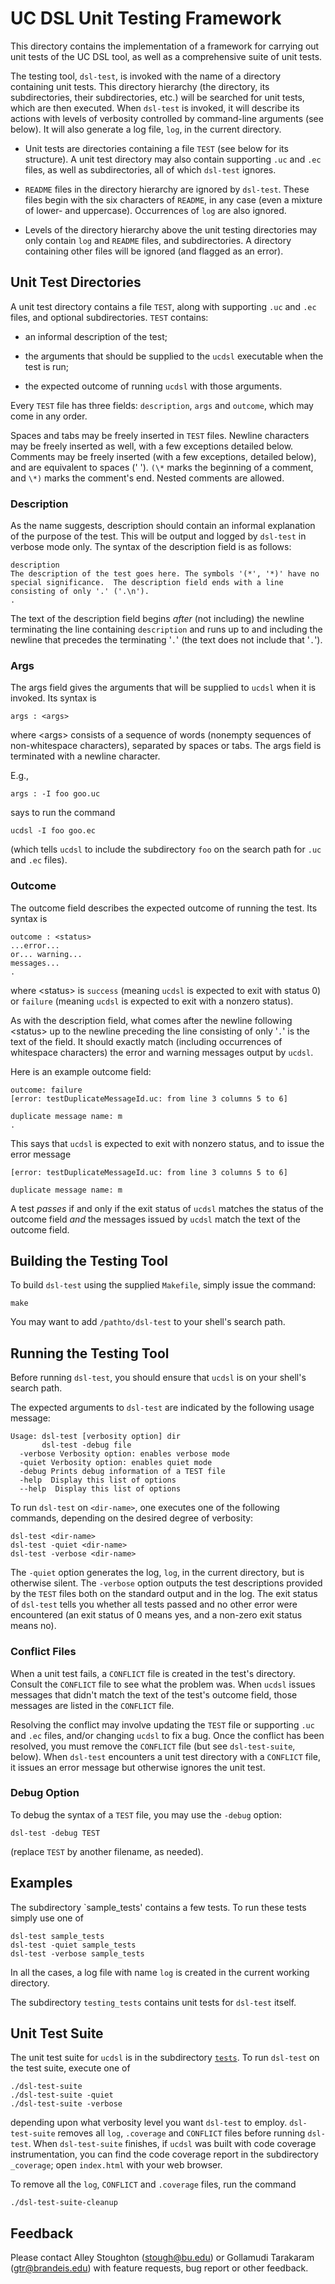 UC DSL Unit Testing Framework
====================================================================

This directory contains the implementation of a framework for carrying
out unit tests of the UC DSL tool, as well as a comprehensive suite of
unit tests.

The testing tool, `dsl-test`, is invoked with the name of a directory
containing unit tests. This directory hierarchy (the directory, its
subdirectories, their subdirectories, etc.) will be searched for unit
tests, which are then executed. When `dsl-test` is invoked, it will
describe its actions with levels of verbosity controlled by
command-line arguments (see below). It will also generate a log file,
`log`, in the current directory.

* Unit tests are directories containing a file `TEST` (see below for
  its structure). A unit test directory may also contain supporting
  `.uc` and `.ec` files, as well as subdirectories, all of which
  `dsl-test` ignores.

* `README` files in the directory hierarchy are ignored by
  `dsl-test`. These files begin with the six characters of `README`,
  in any case (even a mixture of lower- and uppercase). Occurrences of
  `log` are also ignored.

* Levels of the directory hierarchy above the unit testing directories
  may only contain `log` and `README` files, and subdirectories. A
  directory containing other files will be ignored (and flagged as an
  error).

Unit Test Directories
--------------------------------------------------------------------

A unit test directory contains a file `TEST`, along with supporting
`.uc` and `.ec` files, and optional subdirectories. `TEST` contains:

* an informal description of the test;

* the arguments that should be supplied to the `ucdsl` executable when
the test is run;

* the expected outcome of running `ucdsl` with those arguments.

Every `TEST` file has three fields: `description`, `args` and
`outcome`, which may come in any order.

Spaces and tabs may be freely inserted in `TEST` files. Newline
characters may be freely inserted as well, with a few exceptions
detailed below.  Comments may be freely inserted (with a few
exceptions, detailed below), and are equivalent to spaces (' ').
`(\*` marks the beginning of a comment, and `\*)` marks the comment's
end.  Nested comments are allowed.

### Description

As the name suggests, description should contain an informal
explanation of the purpose of the test.  This will be output and
logged by `dsl-test` in verbose mode only.  The syntax of the
description field is as follows:

```
description
The description of the test goes here. The symbols '(*', '*)' have no
special significance.  The description field ends with a line
consisting of only '.' ('.\n').
.
```

The text of the description field begins *after* (not including) the
newline terminating the line containing `description` and runs up to
and including the newline that precedes the terminating '`.`' (the
text does not include that '`.`').

### Args

The args field gives the arguments that will be supplied to `ucdsl`
when it is invoked. Its syntax is

```
args : <args>
```

where &lt;args&gt; consists of a sequence of words (nonempty sequences of
non-whitespace characters), separated by spaces or tabs. The args
field is terminated with a newline character.

E.g.,

```
args : -I foo goo.uc
```

says to run the command


```
ucdsl -I foo goo.ec
```

(which tells `ucdsl` to include the subdirectory `foo` on the
search path for `.uc` and `.ec` files).

### Outcome

The outcome field describes the expected outcome of running
the test. Its syntax is

```
outcome : <status>
...error...
or... warning...
messages...
.
```

where &lt;status&gt; is `success` (meaning `ucdsl` is expected to exit with
status 0) or `failure` (meaning `ucdsl` is expected to exit with a
nonzero status).

As with the description field, what comes after the
newline following &lt;status&gt; up to the newline preceding the line
consisting of only '`.`' is the text of the field. It should exactly
match (including occurrences of whitespace characters) the error and
warning messages output by `ucdsl`.

Here is an example outcome field:

```
outcome: failure
[error: testDuplicateMessageId.uc: from line 3 columns 5 to 6]

duplicate message name: m
.
```

This says that `ucdsl` is expected to exit with nonzero status, and
to issue the error message

```
[error: testDuplicateMessageId.uc: from line 3 columns 5 to 6]

duplicate message name: m
```

A test *passes* if and only if the exit status of `ucdsl` matches
the status of the outcome field *and* the messages issued by
`ucdsl` match the text of the outcome field.


Building the Testing Tool
--------------------------------------------------------------------

To build `dsl-test` using the supplied `Makefile`, simply issue
the command:

```
make
```

You may want to add `/pathto/dsl-test` to your shell's search path.

Running the Testing Tool
--------------------------------------------------------------------

Before running `dsl-test`, you should ensure that `ucdsl` is on your
shell's search path.

The expected arguments to `dsl-test` are indicated by the following
usage message:

```
Usage: dsl-test [verbosity option] dir
       dsl-test -debug file
  -verbose Verbosity option: enables verbose mode
  -quiet Verbosity option: enables quiet mode
  -debug Prints debug information of a TEST file
  -help  Display this list of options
  --help  Display this list of options
```

To run `dsl-test` on `<dir-name>`, one executes one of the following
commands, depending on the desired degree of verbosity:

```
dsl-test <dir-name>
dsl-test -quiet <dir-name>
dsl-test -verbose <dir-name>
```

The `-quiet` option generates the log, `log`, in the current
directory, but is otherwise silent. The `-verbose` option outputs the
test descriptions provided by the `TEST` files both on the standard
output and in the log. The exit status of `dsl-test` tells you whether
all tests passed and no other error were encountered (an exit status
of 0 means yes, and a non-zero exit status means no).

### Conflict Files

When a unit test fails, a `CONFLICT` file is created in the test's
directory. Consult the `CONFLICT` file to see what the problem was.
When `ucdsl` issues messages that didn't match the text of the
test's outcome field, those messages are listed in the `CONFLICT`
file.

Resolving the conflict may involve updating the `TEST` file or
supporting `.uc` and `.ec` files, and/or changing `ucdsl` to fix a
bug. Once the conflict has been resolved, you must remove the
`CONFLICT` file (but see `dsl-test-suite`, below). When `dsl-test`
encounters a unit test directory with a `CONFLICT` file, it issues an
error message but otherwise ignores the unit test.

### Debug Option

To debug the syntax of a `TEST` file, you may use the `-debug`
option:

```
dsl-test -debug TEST
```

(replace `TEST` by another filename, as needed).

Examples
--------------------------------------------------------------------

The subdirectory `sample_tests' contains a few tests. To run these
tests simply use one of

```
dsl-test sample_tests
dsl-test -quiet sample_tests
dsl-test -verbose sample_tests
```

In all the cases, a log file with name `log` is created in the current
working directory.

The subdirectory `testing_tests` contains unit tests for `dsl-test`
itself.

Unit Test Suite
--------------------------------------------------------------------

The unit test suite for `ucdsl` is in the subdirectory [`tests`](tests).
To run `dsl-test` on the test suite, execute one of

```
./dsl-test-suite
./dsl-test-suite -quiet
./dsl-test-suite -verbose
```

depending upon what verbosity level you want `dsl-test` to employ.
`dsl-test-suite` removes all `log`, `.coverage` and `CONFLICT` files
before running `dsl-test`. When `dsl-test-suite` finishes, if `ucdsl`
was built with code coverage instrumentation, you can find the code
coverage report in the subdirectory `_coverage`; open `index.html`
with your web browser.

To remove all the `log`, `CONFLICT` and `.coverage` files, run the
command

```
./dsl-test-suite-cleanup
```

Feedback
--------------------------------------------------------------------

Please contact Alley Stoughton (stough@bu.edu) or Gollamudi Tarakaram
(gtr@brandeis.edu) with feature requests, bug report or other feedback.
